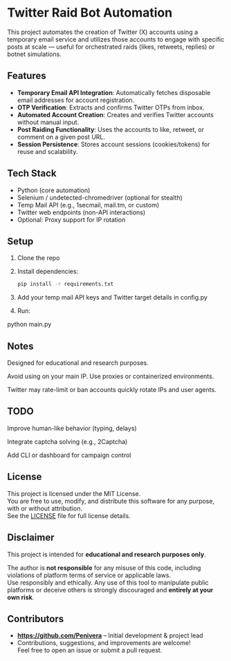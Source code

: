 # Twitter Raid Bot Automation

This project automates the creation of Twitter (X) accounts using a temporary email service and utilizes those accounts to engage with specific posts at scale — useful for orchestrated raids (likes, retweets, replies) or botnet simulations.

## Features

- **Temporary Email API Integration**: Automatically fetches disposable email addresses for account registration.
- **OTP Verification**: Extracts and confirms Twitter OTPs from inbox.
- **Automated Account Creation**: Creates and verifies Twitter accounts without manual input.
- **Post Raiding Functionality**: Uses the accounts to like, retweet, or comment on a given post URL.
- **Session Persistence**: Stores account sessions (cookies/tokens) for reuse and scalability.

## Tech Stack

- Python (core automation)
- Selenium / undetected-chromedriver (optional for stealth)
- Temp Mail API (e.g., 1secmail, mail.tm, or custom)
- Twitter web endpoints (non-API interactions)
- Optional: Proxy support for IP rotation

## Setup

1. Clone the repo  
2. Install dependencies:

   ```bash
   pip install -r requirements.txt

3. Add your temp mail API keys and Twitter target details in config.py


4. Run:

python main.py



## Notes

Designed for educational and research purposes.

Avoid using on your main IP. Use proxies or containerized environments.

Twitter may rate-limit or ban accounts quickly rotate IPs and user agents.


## TODO

Improve human-like behavior (typing, delays)

Integrate captcha solving (e.g., 2Captcha)

Add CLI or dashboard for campaign control


## License

This project is licensed under the MIT License.  
You are free to use, modify, and distribute this software for any purpose, with or without attribution.  
See the [LICENSE](./LICENSE) file for full license details.

## Disclaimer

This project is intended for **educational and research purposes only**.

The author is **not responsible** for any misuse of this code, including violations of platform terms of service or applicable laws.  
Use responsibly and ethically. Any use of this tool to manipulate public platforms or deceive others is strongly discouraged and **entirely at your own risk**.

## Contributors

- **https://github.com/Penivera** – Initial development & project lead  
- Contributions, suggestions, and improvements are welcome!  
  Feel free to open an issue or submit a pull request.




